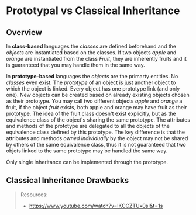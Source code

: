 # Prototypal vs Classical Inheritance 

## Overview

In **class-based** languages the _classes_ are defined beforehand and the _objects_ are instantiated based on the classes. If two objects _apple_ and _orange_ are instantiated from the class _Fruit_, they are inherently fruits and it is guaranteed that you may handle them in the same way.

In **prototype-based** languages the _objects_ are the primarty entities. No _classes_ even exist. The _prototype_ of an object is just another object to which the object is linked. Every object has one prototype link (and only one). New objects can be created based on already existing objects chosen as their prototype. You may call two different objects _apple_ and _orange_ a fruit, if the object _fruit_ exists, both apple and orange may have fruit as their prototype. The idea of the fruit class doesn't exist explicitly, but as the equivalence class of the object's sharing the same prototype. The attributes and methods of the prototype are delegated to all the objects of the equivalence class defined by this prototype. The key difference is that the attributes and methods _owned individually_ by the object may not be shared by others of the same equivalence class, thus it is not guaranteed that two objets linked to the same prototype may be handled the same way.

Only single inheritance can be implemented through the prototype.

## Classical Inheritance Drawbacks

> Resources:
> * https://www.youtube.com/watch?v=lKCCZTUx0sI&t=1s

